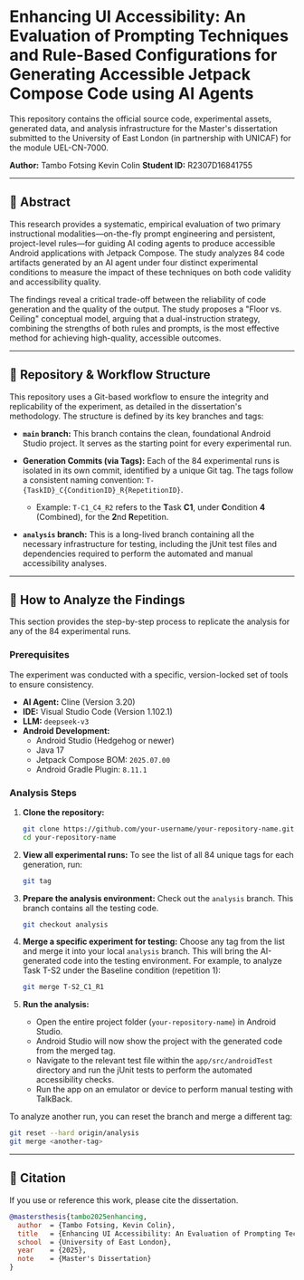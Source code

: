 # Enhancing UI Accessibility: An Evaluation of Prompting Techniques and Rule-Based Configurations for Generating Accessible Jetpack Compose Code using AI Agents

This repository contains the official source code, experimental assets, generated data, and analysis infrastructure for the Master's dissertation submitted to the University of East London (in partnership with UNICAF) for the module UEL-CN-7000.

**Author:** Tambo Fotsing Kevin Colin
**Student ID:** R2307D16841755

---

## 📖 Abstract

This research provides a systematic, empirical evaluation of two primary instructional modalities—on-the-fly prompt engineering and persistent, project-level rules—for guiding AI coding agents to produce accessible Android applications with Jetpack Compose. The study analyzes 84 code artifacts generated by an AI agent under four distinct experimental conditions to measure the impact of these techniques on both code validity and accessibility quality.

The findings reveal a critical trade-off between the reliability of code generation and the quality of the output. The study proposes a "Floor vs. Ceiling" conceptual model, arguing that a dual-instruction strategy, combining the strengths of both rules and prompts, is the most effective method for achieving high-quality, accessible outcomes.

---

## 📂 Repository & Workflow Structure

This repository uses a Git-based workflow to ensure the integrity and replicability of the experiment, as detailed in the dissertation's methodology. The structure is defined by its key branches and tags:

*   **`main` branch:** This branch contains the clean, foundational Android Studio project. It serves as the starting point for every experimental run.

*   **Generation Commits (via Tags):** Each of the 84 experimental runs is isolated in its own commit, identified by a unique Git tag. The tags follow a consistent naming convention: `T-{TaskID}_C{ConditionID}_R{RepetitionID}`.
    *   Example: `T-C1_C4_R2` refers to the **T**ask **C1**, under **C**ondition **4** (Combined), for the **2**nd **R**epetition.

*   **`analysis` branch:** This is a long-lived branch containing all the necessary infrastructure for testing, including the jUnit test files and dependencies required to perform the automated and manual accessibility analyses.

---

## 🔬 How to Analyze the Findings

This section provides the step-by-step process to replicate the analysis for any of the 84 experimental runs.

### Prerequisites

The experiment was conducted with a specific, version-locked set of tools to ensure consistency.
*   **AI Agent:** Cline (Version 3.20)
*   **IDE:** Visual Studio Code (Version 1.102.1)
*   **LLM:** `deepseek-v3`
*   **Android Development:**
    *   Android Studio (Hedgehog or newer)
    *   Java 17
    *   Jetpack Compose BOM: `2025.07.00`
    *   Android Gradle Plugin: `8.11.1`

### Analysis Steps

1.  **Clone the repository:**
    ```bash
    git clone https://github.com/your-username/your-repository-name.git
    cd your-repository-name
    ```

2.  **View all experimental runs:**
    To see the list of all 84 unique tags for each generation, run:
    ```bash
    git tag
    ```

3.  **Prepare the analysis environment:**
    Check out the `analysis` branch. This branch contains all the testing code.
    ```bash
    git checkout analysis
    ```

4.  **Merge a specific experiment for testing:**
    Choose any tag from the list and merge it into your local `analysis` branch. This will bring the AI-generated code into the testing environment. For example, to analyze Task T-S2 under the Baseline condition (repetition 1):
    ```bash
    git merge T-S2_C1_R1
    ```

5.  **Run the analysis:**
    *   Open the entire project folder (`your-repository-name`) in Android Studio.
    *   Android Studio will now show the project with the generated code from the merged tag.
    *   Navigate to the relevant test file within the `app/src/androidTest` directory and run the jUnit tests to perform the automated accessibility checks.
    *   Run the app on an emulator or device to perform manual testing with TalkBack.

To analyze another run, you can reset the branch and merge a different tag:
```bash
git reset --hard origin/analysis
git merge <another-tag>
```

---

## 📄 Citation

If you use or reference this work, please cite the dissertation.

```bibtex
@mastersthesis{tambo2025enhancing,
  author  = {Tambo Fotsing, Kevin Colin},
  title   = {Enhancing UI Accessibility: An Evaluation of Prompting Techniques and Rule-Based Configurations for Generating Accessible Jetpack Compose Code using AI Agents},
  school  = {University of East London},
  year    = {2025},
  note    = {Master's Dissertation}
}
```
